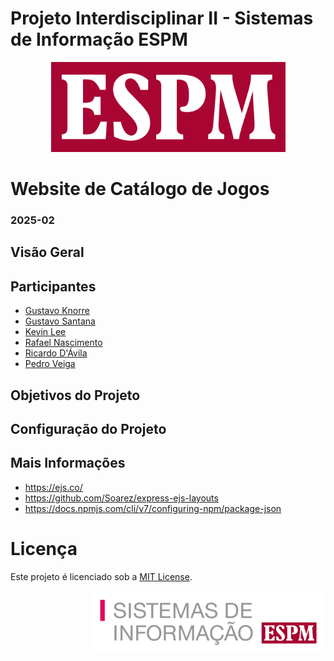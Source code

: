 # Projeto Interdisciplinar II - Sistemas de Informação ESPM

<p align="center">
    <a href="https://www.espm.br/cursos-de-graduacao/sistemas-de-informacao/"><img src="https://raw.githubusercontent.com/tech-espm/misc-template/main/logo.png" alt="Sistemas de Informação ESPM" style="width: 375px;"/></a>
</p>

# Website de Catálogo de Jogos

### 2025-02

## Visão Geral

## Participantes

- [Gustavo Knorre](https://github.com/GKnorre)
- [Gustavo Santana](https://github.com/tec-guga)
- [Kevin Lee](https://github.com/kevinnleee)
- [Rafael Nascimento](https://github.com/tec-Rafael)
- [Ricardo D'Ávila](https://github.com/tec-ricardo)
- [Pedro Veiga](https://github.com/pedro-veiga18)

## Objetivos do Projeto

## Configuração do Projeto

## Mais Informações

- https://ejs.co/
- https://github.com/Soarez/express-ejs-layouts
- https://docs.npmjs.com/cli/v7/configuring-npm/package-json

# Licença

Este projeto é licenciado sob a [MIT License](https://github.com/tech-espm/inter-2sem-2025-catalogo-jogos/blob/main/LICENSE).

<p align="right">
    <a href="https://www.espm.br/cursos-de-graduacao/sistemas-de-informacao/"><img src="https://raw.githubusercontent.com/tech-espm/misc-template/main/logo-si-512.png" alt="Sistemas de Informação ESPM" style="width: 375px;"/></a>
</p>
